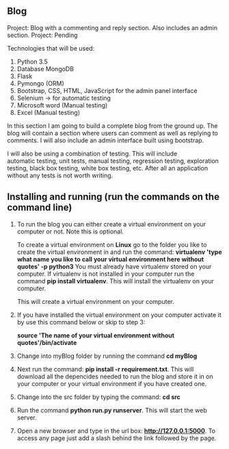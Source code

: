 Blog
--------------------------------------------------------------------------------------------


Project: Blog with a commenting and reply section. Also includes an admin section.
Project: Pending

Technologies that will be used:

1) Python 3.5
2) Database MongoDB
3) Flask
4) Pymongo (ORM)
5) Bootstrap, CSS, HTML, JavaScript for the admin panel interface
6) Selenium -> for automatic testing
 7) Microsoft word (Manual testing)
 8) Excel (Manual testing)
 
 In this section I am going to build a complete blog from the ground up.
 The blog will contain a section where users can comment as well as 
 replying to comments. I will also include an admin interface built using
 bootstrap.
 
 
 I will also be using a combination of testing. This will include  
 automatic testing, unit tests, manual testing, regression testing, exploration testing, 
 black box testing, white box testing, etc. After all an application without any
 tests is not worth writing.
  
 
 Installing and running (run the commands on the command line)
 --------------------------------------------------------------------------------
 
 1) To run the blog you can either create a virtual environment on your computer or not. Note this is optional.
 
       To create a virtual environment on **Linux** go to the folder you like to create the virtual environment in
        and run the command:  **virtualenv 'type what name you like to call your virtual environment here without quotes' -p python3**
        You must already have virtualenv stored on your computer. If virtualenv is not installed in your computer run the command **pip install virtualenv**. 
        This will install the virtualenv on your computer.
 
    This will create a virtual environment on your computer.
 
 2) If you have installed the virtual environment on your computer activate it by use this command below or skip to step 3:
 
    **source 'The name of your virtual environment without quotes'/bin/activate**
 
3) Change into myBlog folder by running the command **cd myBlog**

4) Next run the command: **pip install -r requirement.txt**.
    This will download all the depencides needed to run the blog and store it in on your computer or your virtual environment if you have created one. 
 
 4) Change into the src folder by typing the command: **cd src**
 5) Run the command **python run.py runserver**. This will start the web server.
 6) Open a new browser and type in the url box: **http://127.0.0.1:5000**.
 To access any page just add a slash behind the link followed by the page.
 